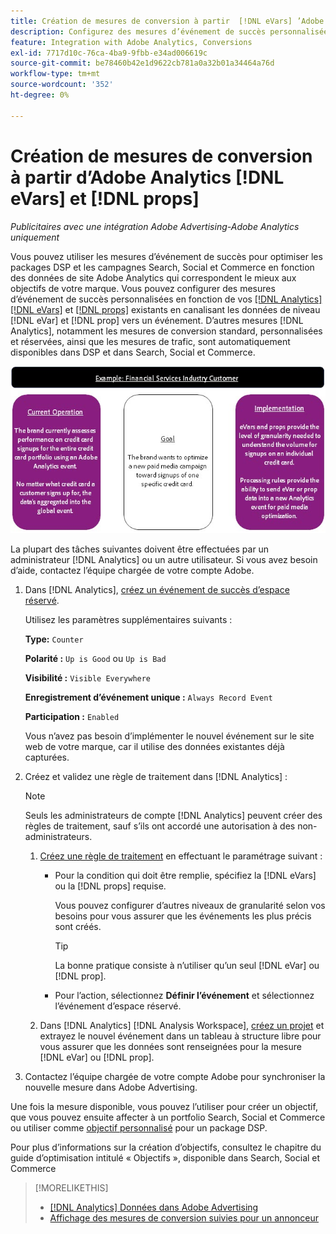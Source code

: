 ```yaml
---
title: Création de mesures de conversion à partir  [!DNL eVars] ’Adobe Analytics et de props
description: Configurez des mesures d’événement de succès personnalisées à l [!DNL eVar]aide de données de niveau et  [!DNL prop].
feature: Integration with Adobe Analytics, Conversions
exl-id: 7717d10c-76ca-4ba9-9fbb-e34ad006619c
source-git-commit: be78460b42e1d9622cb781a0a32b01a34464a76d
workflow-type: tm+mt
source-wordcount: '352'
ht-degree: 0%

---
```


# Création de mesures de conversion à partir d’Adobe Analytics [!DNL eVars] et [!DNL props]

*Publicitaires avec une intégration Adobe Advertising-Adobe Analytics uniquement*

Vous pouvez utiliser les mesures d’événement de succès pour optimiser les packages DSP et les campagnes Search, Social et Commerce en fonction des données de site Adobe Analytics qui correspondent le mieux aux objectifs de votre marque. Vous pouvez configurer des mesures d’événement de succès personnalisées en fonction de vos [[!DNL Analytics] [!DNL eVars]](https://experienceleague.adobe.com/docs/analytics/components/dimensions/evar.html?lang=fr) et [[!DNL props]](https://experienceleague.adobe.com/docs/analytics/components/dimensions/prop.html?lang=fr) existants en canalisant les données de niveau [!DNL eVar] et [!DNL prop] vers un événement. D’autres mesures [!DNL Analytics], notamment les mesures de conversion standard, personnalisées et réservées, ainsi que les mesures de trafic, sont automatiquement disponibles dans DSP et dans Search, Social et Commerce.

![Exemple d](/help/integrations/assets/a4adc-conversion-evar-example.jpg "utilisation")

La plupart des tâches suivantes doivent être effectuées par un administrateur [!DNL Analytics] ou un autre utilisateur. Si vous avez besoin d’aide, contactez l’équipe chargée de votre compte Adobe.

1. Dans [!DNL Analytics], [créez un événement de succès d’espace réservé](https://experienceleague.adobe.com/fr/docs/analytics/admin/admin-tools/manage-report-suites/edit-report-suite/conversion-variables/success-event).

   Utilisez les paramètres supplémentaires suivants :

   **Type:** `Counter`

   **Polarité :** `Up is Good` ou `Up is Bad`

   **Visibilité :** `Visible Everywhere`

   **Enregistrement d’événement unique :** `Always Record Event`

   **Participation :** `Enabled`

   Vous n’avez pas besoin d’implémenter le nouvel événement sur le site web de votre marque, car il utilise des données existantes déjà capturées.

1. Créez et validez une règle de traitement dans [!DNL Analytics] :

   >[!NOTE]
   >
   >Seuls les administrateurs de compte [!DNL Analytics] peuvent créer des règles de traitement, sauf s’ils ont accordé une autorisation à des non-administrateurs.

   1. [Créez une règle de traitement](https://experienceleague.adobe.com/docs/analytics/admin/admin-tools/manage-report-suites/edit-report-suite/report-suite-general/c-processing-rules/c-processing-rules-configuration/t-processing-rules.html?lang=fr) en effectuant le paramétrage suivant :

      * Pour la condition qui doit être remplie, spécifiez la [!DNL eVars] ou la [!DNL props] requise.

        Vous pouvez configurer d’autres niveaux de granularité selon vos besoins pour vous assurer que les événements les plus précis sont créés.

        >[!TIP]
        >
        >La bonne pratique consiste à n’utiliser qu’un seul [!DNL eVar] ou [!DNL prop].

      * Pour l’action, sélectionnez **Définir l’événement** et sélectionnez l’événement d’espace réservé.

   1. Dans [!DNL Analytics] [!DNL Analysis Workspace], [créez un projet](https://experienceleague.adobe.com/docs/analytics/analyze/analysis-workspace/home.html?lang=fr) et extrayez le nouvel événement dans un tableau à structure libre pour vous assurer que les données sont renseignées pour la mesure [!DNL eVar] ou [!DNL prop].

1. Contactez l’équipe chargée de votre compte Adobe pour synchroniser la nouvelle mesure dans Adobe Advertising.

Une fois la mesure disponible, vous pouvez l’utiliser pour créer un objectif, que vous pouvez ensuite affecter à un portfolio Search, Social et Commerce ou utiliser comme [objectif personnalisé](/help/dsp/optimization/custom-goal.md) pour un package DSP.

Pour plus d’informations sur la création d’objectifs, consultez le chapitre du guide d’optimisation intitulé « Objectifs », disponible dans Search, Social et Commerce

>[!MORELIKETHIS]
>
>* [[!DNL Analytics] Données dans Adobe Advertising](/help/integrations/analytics/analytics-data-in-advertising.md)
>* [Affichage des mesures de conversion suivies pour un annonceur](/help/search-social-commerce/admin/conversion-metrics/conversion-metric-view-tracked.md)
